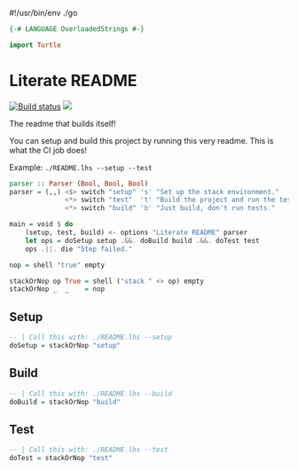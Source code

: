 #!/usr/bin/env ./go

```haskell
{-# LANGUAGE OverloadedStrings #-}

import Turtle
```

# Literate README

[![Build status](https://github.com/silky/literate-readme/workflows/CI/badge.svg)](https://github.com/silky/literate-readme/actions?query=workflow%3ACI) <a href="https://high5.cool/high5/754d8358-fe0b-5e5c-8407-beec85b1a603"><img src="https://high5.cool/static/img/high5-me-green.png" />
</a>

The readme that builds itself!

You can setup and build this project by running this very readme. This is what
the CI job does!

Example: `./README.lhs --setup --test`


```haskell
parser :: Parser (Bool, Bool, Bool)
parser = (,,) <$> switch "setup" 's' "Set up the stack environment."
              <*> switch "test"  't' "Build the project and run the tests."
              <*> switch "build" 'b' "Just build, don't run tests."
```

```haskell
main = void $ do
    (setup, test, build) <- options "Literate README" parser
    let ops = doSetup setup .&&. doBuild build .&&. doTest test
    ops .||. die "Step failed."

nop = shell "true" empty

stackOrNop op True = shell ("stack " <> op) empty
stackOrNop _  _    = nop
```

## Setup

```haskell
-- | Call this with: ./README.lhs --setup
doSetup = stackOrNop "setup"
```


## Build

```haskell
-- | Call this with: ./README.lhs --build
doBuild = stackOrNop "build"
```


## Test

```haskell
-- | Call this with: ./README.lhs --test
doTest = stackOrNop "test"
``` 
